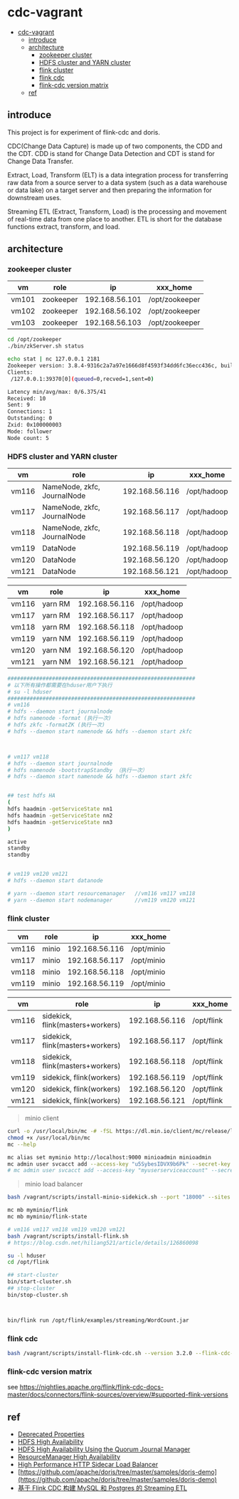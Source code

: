 # cdc-vagrant

<!-- TOC -->

- [cdc-vagrant](#cdc-vagrant)
  - [introduce](#introduce)
  - [architecture](#architecture)
    - [zookeeper cluster](#zookeeper-cluster)
    - [HDFS cluster and YARN cluster](#hdfs-cluster-and-yarn-cluster)
    - [flink cluster](#flink-cluster)
    - [flink cdc](#flink-cdc)
    - [flink-cdc version matrix](#flink-cdc-version-matrix)
  - [ref](#ref)

<!-- /TOC -->

## introduce

This project is for experiment of flink-cdc and doris.

CDC(Change Data Capture) is made up of two components, the CDD and the CDT. CDD is stand for Change Data Detection and CDT is stand for Change Data Transfer.

Extract, Load, Transform (ELT) is a data integration process for transferring raw data from a source server to a data system (such as a data warehouse or data lake) on a target server and then preparing the information for downstream uses.

Streaming ETL (Extract, Transform, Load) is the processing and movement of real-time data from one place to another. ETL is short for the database functions extract, transform, and load.

## architecture

### zookeeper cluster

| vm    | role      | ip             | xxx_home       |
|-------|-----------|----------------|----------------|
| vm101 | zookeeper | 192.168.56.101 | /opt/zookeeper |
| vm102 | zookeeper | 192.168.56.102 | /opt/zookeeper |
| vm103 | zookeeper | 192.168.56.103 | /opt/zookeeper |

```bash
cd /opt/zookeeper
./bin/zkServer.sh status
```

```bash
echo stat | nc 127.0.0.1 2181
Zookeeper version: 3.8.4-9316c2a7a97e1666d8f4593f34dd6fc36ecc436c, built on 2024-02-12 22:16 UTC
Clients:
 /127.0.0.1:39370[0](queued=0,recved=1,sent=0)

Latency min/avg/max: 0/6.375/41
Received: 10
Sent: 9
Connections: 1
Outstanding: 0
Zxid: 0x100000003
Mode: follower
Node count: 5
```

### HDFS cluster and YARN cluster

| vm    | role                                 | ip             | xxx_home    |
|-------|--------------------------------------|----------------|-------------|
| vm116 | NameNode, zkfc, JournalNode          | 192.168.56.116 | /opt/hadoop |
| vm117 | NameNode, zkfc, JournalNode          | 192.168.56.117 | /opt/hadoop |
| vm118 | NameNode, zkfc, JournalNode          | 192.168.56.118 | /opt/hadoop |
| vm119 | DataNode                             | 192.168.56.119 | /opt/hadoop |
| vm120 | DataNode                             | 192.168.56.120 | /opt/hadoop |
| vm121 | DataNode                             | 192.168.56.121 | /opt/hadoop |

| vm    | role     | ip             | xxx_home    |
|-------|----------|----------------|-------------|
| vm116 | yarn RM  | 192.168.56.116 | /opt/hadoop |
| vm117 | yarn RM  | 192.168.56.117 | /opt/hadoop |
| vm118 | yarn RM  | 192.168.56.118 | /opt/hadoop |
| vm119 | yarn NM  | 192.168.56.119 | /opt/hadoop |
| vm120 | yarn NM  | 192.168.56.120 | /opt/hadoop |
| vm121 | yarn NM  | 192.168.56.121 | /opt/hadoop |

```bash
###########################################################
# 以下所有操作都需要在hduser用户下执行
# su -l hduser
###########################################################
# vm116
# hdfs --daemon start journalnode
# hdfs namenode -format (执行一次)
# hdfs zkfc -formatZK (执行一次)
# hdfs --daemon start namenode && hdfs --daemon start zkfc



# vm117 vm118
# hdfs --daemon start journalnode
# hdfs namenode -bootstrapStandby （执行一次）
# hdfs --daemon start namenode && hdfs --daemon start zkfc


## test hdfs HA
(
hdfs haadmin -getServiceState nn1
hdfs haadmin -getServiceState nn2
hdfs haadmin -getServiceState nn3
)

active
standby
standby


# vm119 vm120 vm121
# hdfs --daemon start datanode
```

```bash
# yarn --daemon start resourcemanager   //vm116 vm117 vm118
# yarn --daemon start nodemanager       //vm119 vm120 vm121
```

### flink cluster

| vm    | role   | ip             | xxx_home   |
|-------|--------|----------------|------------|
| vm116 | minio  | 192.168.56.116 | /opt/minio |
| vm117 | minio  | 192.168.56.117 | /opt/minio |
| vm118 | minio  | 192.168.56.118 | /opt/minio |
| vm119 | minio  | 192.168.56.119 | /opt/minio |

| vm    | role                             | ip             | xxx_home   |
|-------|----------------------------------|----------------|------------|
| vm116 | sidekick, flink(masters+workers) | 192.168.56.116 | /opt/flink |
| vm117 | sidekick, flink(masters+workers) | 192.168.56.117 | /opt/flink |
| vm118 | sidekick, flink(masters+workers) | 192.168.56.118 | /opt/flink |
| vm119 | sidekick, flink(workers)         | 192.168.56.119 | /opt/flink |
| vm120 | sidekick, flink(workers)         | 192.168.56.120 | /opt/flink |
| vm121 | sidekick, flink(workers)         | 192.168.56.121 | /opt/flink |

> minio client

```bash
curl -o /usr/local/bin/mc -# -fSL https://dl.min.io/client/mc/release/linux-amd64/mc
chmod +x /usr/local/bin/mc
mc --help
```

```bash
mc alias set myminio http://localhost:9000 minioadmin minioadmin
mc admin user svcacct add --access-key "u5SybesIDVX9b6Pk" --secret-key "lOpH1v7kdM6H8NkPu1H2R6gLc9jcsmWM" myminio minioadmin
# mc admin user svcacct add --access-key "myuserserviceaccount" --secret-key "myuserserviceaccountpassword" myminio minioadmin
```

> minio load balancer

```bash
bash /vagrant/scripts/install-minio-sidekick.sh --port "18000" --sites "http://vm{116...119}:9000"
```

```bash
mc mb myminio/flink
mc mb myminio/flink-state
```

```bash
# vm116 vm117 vm118 vm119 vm120 vm121
bash /vagrant/scripts/install-flink.sh
# https://blog.csdn.net/hiliang521/article/details/126860098

su -l hduser
cd /opt/flink

## start-cluster
bin/start-cluster.sh
## stop-cluster
bin/stop-cluster.sh



bin/flink run /opt/flink/examples/streaming/WordCount.jar
```

### flink cdc

```bash
bash /vagrant/scripts/install-flink-cdc.sh --version 3.2.0 --flink-cdc-home /opt/flink-cdc
```

### flink-cdc version matrix

see <https://nightlies.apache.org/flink/flink-cdc-docs-master/docs/connectors/flink-sources/overview/#supported-flink-versions>

## ref

- [Deprecated Properties](https://hadoop.apache.org/docs/stable/hadoop-project-dist/hadoop-common/DeprecatedProperties.html)
- [HDFS High Availability](https://hadoop.apache.org/docs/stable/hadoop-project-dist/hadoop-hdfs/HDFSHighAvailabilityWithNFS.html)
- [HDFS High Availability Using the Quorum Journal Manager](https://hadoop.apache.org/docs/stable/hadoop-project-dist/hadoop-hdfs/HDFSHighAvailabilityWithQJM.html)
- [ResourceManager High Availability](https://hadoop.apache.org/docs/stable/hadoop-yarn/hadoop-yarn-site/ResourceManagerHA.html)
- [High Performance HTTP Sidecar Load Balancer](https://github.com/minio/sidekick)
- [https://github.com/apache/doris/tree/master/samples/doris-demo](https://github.com/apache/doris/tree/master/samples/doris-demo)
- [基于 Flink CDC 构建 MySQL 和 Postgres 的 Streaming ETL](https://nightlies.apache.org/flink/flink-cdc-docs-release-3.2/docs/get-started/quickstart/mysql-to-doris/)
